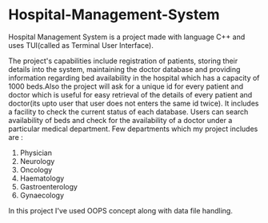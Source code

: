 # Hospital-Management-System
Hospital Management System is a project made with language C++ and uses TUI(called as Terminal User Interface).

The project's capabilities include registration of patients, storing their details into the system, maintaining the doctor database and providing information regarding bed availability in the hospital which has a capacity of 1000 beds.Also the project will ask for a unique id for every patient and doctor which is useful for easy retrieval of the details of every patient and doctor(its upto user that user does not enters the same id twice). It includes a facility to check the current status of each database. Users can search availability of beds and check for the availability of a doctor under a particular medical department. Few departments which my project includes are :

1. Physician
2. Neurology
3. Oncology
4. Haematology
5. Gastroenterology
6. Gynaecology

In this project I've used OOPS concept along with data file handling.
